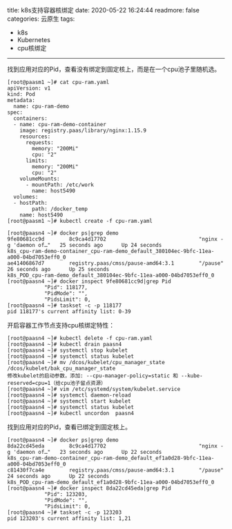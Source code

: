 title: k8s支持容器核绑定
date: 2020-05-22 16:24:44
readmore: false
categories: 云原生
tags:
- k8s
- Kubernetes
- cpu核绑定

---

找到应用对应的Pid，查看没有绑定到固定核上，而是在一个cpu池子里随机选。

    [root@paasm1 ~]# cat cpu-ram.yaml
    apiVersion: v1
    kind: Pod
    metadata:
      name: cpu-ram-demo
    spec:
      containers:
      - name: cpu-ram-demo-container
        image: registry.paas/library/nginx:1.15.9
        resources:
          requests:
            memory: "200Mi"
            cpu: "2"
          limits:
            memory: "200Mi"
            cpu: "2"
        volumeMounts:
          - mountPath: /etc/work
            name: host5490
      volumes:
      - hostPath:
            path: /docker_temp
        name: host5490
    [root@paasm1 ~]# kubectl create -f cpu-ram.yaml
    
    [root@paasn4 ~]# docker ps|grep demo
    9fe80681cc9d        8c9ca4d17702                              "nginx -g 'daemon of…"   25 seconds ago      Up 24 seconds                           k8s_cpu-ram-demo-container_cpu-ram-demo_default_380104ec-9bfc-11ea-a000-04bd7053eff0_0
    ae41406867d7        registry.paas/cmss/pause-amd64:3.1        "/pause"                 26 seconds ago      Up 25 seconds                           k8s_POD_cpu-ram-demo_default_380104ec-9bfc-11ea-a000-04bd7053eff0_0
    [root@paasn4 ~]# docker inspect 9fe80681cc9d|grep Pid
                "Pid": 118177,
                "PidMode": "",
                "PidsLimit": 0,
    [root@paasn4 ~]# taskset -c -p 118177
    pid 118177's current affinity list: 0-39


开启容器工作节点支持cpu核绑定特性：

    [root@paasn4 ~]# kubectl delete -f cpu-ram.yaml
    [root@paasn4 ~]# kubectl drain paasn4
    [root@paasn4 ~]# systemctl stop kubelet
    [root@paasn4 ~]# systemctl status kubelet
    [root@paasn4 ~]# mv /dcos/kubelet/cpu_manager_state /dcos/kubelet/bak_cpu_manager_state
    修改kubelet的启动参数，添加: --cpu-manager-policy=static 和 --kube-reserved=cpu=1（给cpu池子留点资源）
    [root@paasn4 ~]# vim /etc/systemd/system/kubelet.service
    [root@paasn4 ~]# systemctl daemon-reload
    [root@paasn4 ~]# systemctl start kubelet
    [root@paasn4 ~]# systemctl status kubelet
    [root@paasn4 ~]# kubectl uncordon  paasn4


找到应用对应的Pid，查看已绑定到固定核上。

    [root@paasn4 ~]# docker ps|grep demo
    8da22cd45eda        8c9ca4d17702                              "nginx -g 'daemon of…"   23 seconds ago      Up 22 seconds                           k8s_cpu-ram-demo-container_cpu-ram-demo_default_ef1a0d28-9bfc-11ea-a000-04bd7053eff0_0
    c81430f7ca4e        registry.paas/cmss/pause-amd64:3.1        "/pause"                 24 seconds ago      Up 22 seconds                           k8s_POD_cpu-ram-demo_default_ef1a0d28-9bfc-11ea-a000-04bd7053eff0_0
    [root@paasn4 ~]# docker inspect 8da22cd45eda|grep Pid
                "Pid": 123203,
                "PidMode": "",
                "PidsLimit": 0,
    [root@paasn4 ~]# taskset -c -p 123203
    pid 123203's current affinity list: 1,21

